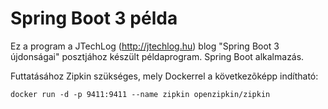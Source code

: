 # Spring Boot 3 példa

Ez a program a JTechLog (<http://jtechlog.hu>) blog "Spring Boot 3 újdonságai" posztjához készült példaprogram.
Spring Boot alkalmazás.

Futtatásához Zipkin szükséges, mely Dockerrel a következõképp indítható:

```
docker run -d -p 9411:9411 --name zipkin openzipkin/zipkin
```